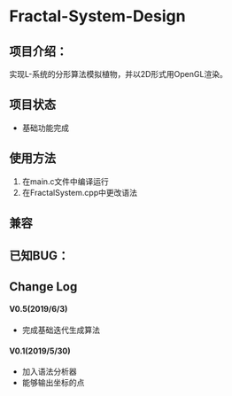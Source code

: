 # Fractal-System-Design

## 项目介绍：
实现L-系统的分形算法模拟植物，并以2D形式用OpenGL渲染。

## 项目状态
- 基础功能完成

## 使用方法
1. 在main.c文件中编译运行
2. 在FractalSystem.cpp中更改语法

## 兼容

## 已知BUG：

## Change Log
#### V0.5(2019/6/3)
- 完成基础迭代生成算法

#### V0.1(2019/5/30)
- 加入语法分析器
- 能够输出坐标的点